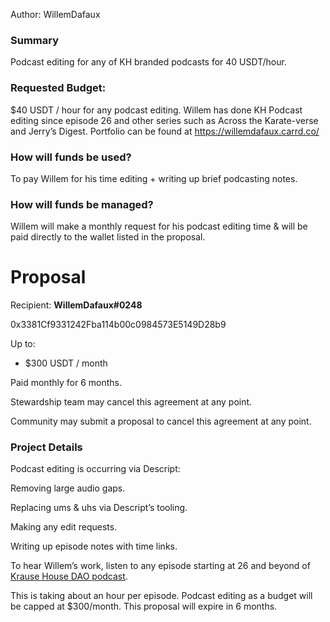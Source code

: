 Author: WillemDafaux

### Summary

Podcast editing for any of KH branded podcasts for 40 USDT/hour.

### Requested Budget:

$40 USDT / hour for any podcast editing. Willem has done KH Podcast editing since episode 26 and other series such as Across the Karate-verse and Jerry’s Digest. Portfolio can be found at https://willemdafaux.carrd.co/

### How will funds be used?

To pay Willem for his time editing + writing up brief podcasting notes.

### How will funds be managed?

Willem will make a monthly request for his podcast editing time & will be paid directly to the wallet listed in the proposal.

# Proposal

Recipient: **WillemDafaux#0248**

0x3381Cf9331242Fba114b00c0984573E5149D28b9

Up to:

- $300 USDT / month

Paid monthly for 6 months.

Stewardship team may cancel this agreement at any point.

Community may submit a proposal to cancel this agreement at any point.

### Project Details

Podcast editing is occurring via Descript:

Removing large audio gaps.

Replacing ums & uhs via Descript’s tooling.

Making any edit requests.

Writing up episode notes with time links.

To hear Willem’s work, listen to any episode starting at 26 and beyond of [Krause House DAO podcast](https://open.spotify.com/show/58j3xRVxULvrBniRkgqzDd). 

This is taking about an hour per episode. Podcast editing as a budget will be capped at $300/month. This proposal will expire in 6 months.
